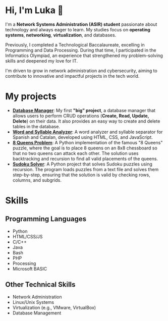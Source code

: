 # Hi, I'm Luka 👋

I'm a **Network Systems Administration (ASIR) student** passionate about technology and always eager to learn. My studies focus on **operating systems**, **networking**, **virtualization**, and databases.

Previously, I completed a Technological Baccalaureate, excelling in Programming and Data Processing. During that time, I participated in the Informatics Olympiad, an experience that strengthened my problem-solving skills and deepened my love for IT.

I'm driven to grow in network administration and cybersecurity, aiming to contribute to innovative and impactful projects in the tech world.


# My projects
- [**Database Manager**](https://github.com/lukatinarelli/ejercicio_bbdd): My first **"big" project**, a database manager that allows users to perform CRUD operations (**Create, Read, Update, Delete**) on their data. It also provides an easy way to create and delete tables in the database.
- [**Word and Syllable Analyzer**](https://github.com/lukatinarelli/Analizador_de_palabras): A word analyzer and syllable separator for Spanish and Catalan, developed using HTML, CSS, and JavaScript.
- [**8 Queens Problem**](https://github.com/lukatinarelli/8-Reinas): A Python implementation of the famous "8 Queens" puzzle, where the goal is to place 8 queens on an 8x8 chessboard so that no two queens can attack each other. The solution uses backtracking and recursion to find all valid placements of the queens.
- [**Sudoku Solver**](https://github.com/lukatinarelli/Sudoku): A Python project that solves Sudoku puzzles using recursion. The program loads puzzles from a text file and solves them step-by-step, ensuring that the solution is valid by checking rows, columns, and subgrids.


# Skills
## Programming Languages
- Python
- HTML/CSS/JS
- C/C++
- Java
- Bash
- PHP
- Processing
- Microsoft BASIC
## Other Technical Skills
- Network Administration
- Linux/Unix Systems
- Virtualization (e.g., VMware, VirtualBox)
- Database Management


<!--
**lukatinarelli/lukatinarelli** is a ✨ _special_ ✨ repository because its `README.md` (this file) appears on your GitHub profile.

Here are some ideas to get you started:

- 🔭 I’m currently working on ...
- 🌱 I’m currently learning ...
- 👯 I’m looking to collaborate on ...
- 🤔 I’m looking for help with ...
- 💬 Ask me about ...
- 📫 How to reach me: ...
- 😄 Pronouns: ...
- ⚡ Fun fact: ...
-->
